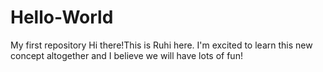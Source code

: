 # Hello-World
My first repository
Hi there!This is Ruhi here. I'm excited to learn this new concept altogether
and I believe we will have lots of fun!
